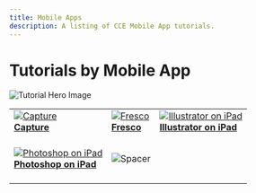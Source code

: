```yaml
---
title: Mobile Apps
description: A listing of CCE Mobile App tutorials.
---
```


# Tutorials by Mobile App

![Tutorial Hero Image](assets/hero_placeholder.png)

<table>
<tr>
 <td>
    <a href="capture.md">
      <img alt="Capture" src="assets/Whitespacer.png" />
    </a>
    <div>
    <a href="capture.md"><strong>Capture</strong></a>
    </div>
    <br>
  </td>
  <td>
    <a href="fresco.md">
      <img alt="Fresco" src="assets/Whitespacer.png" />
    </a>
    <div>
    <a href="fresco.md"><strong>Fresco</strong></a>
    </div>
    <br>
  </td>
  <td>
    <a href="illustratoripad.md">
      <img alt="Illustrator on iPad" src="assets/Whitespacer.png" />
    </a>
    <div>
    <a href="illustratoripad.md"><strong>Illustrator on iPad</strong></a>
    </div>
    <br>
  </td>
</tr>
<tr>
  <td>
    <a href="photoshopipad.md">
      <img alt="Photoshop on iPad" src="assets/Whitespacer.png" />
    </a>
    <div>
    <a href="photoshopipad.md"><strong>Photoshop on iPad</strong></a>
    </div>
    <br>
  </td>
  <td>
    <img alt="Spacer" src="assets/Whitespacer.png" />
    <div>
    <br>
  </td> 
</tr>  
</table>